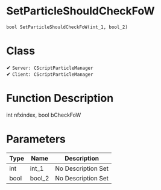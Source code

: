 # SetParticleShouldCheckFoW
```
bool SetParticleShouldCheckFoW(int_1, bool_2)
```
# Class
✔ `Server: CScriptParticleManager`  
✔ `Client: CScriptParticleManager`  

# Function Description
int nfxindex, bool bCheckFoW
# Parameters
Type|Name|Description
--|--|--
int|int_1|No Description Set
bool|bool_2|No Description Set
